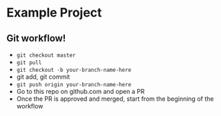 # Example Project

## Git workflow!
- `git checkout master`
- `git pull`
- `git checkout -b your-branch-name-here`
- git add, git commit
- `git push origin your-branch-name-here`
- Go to this repo on github.com and open a PR
- Once the PR is approved and merged, start from the beginning of the workflow

